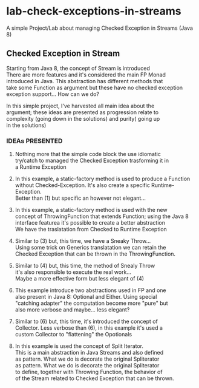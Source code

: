 # lab-check-exceptions-in-streams
A simple Project/Lab about managing Checked Exception in Streams  (Java 8)



## Checked Exception in Stream ##

Starting from Java 8, the concept of Stream is introduced</br> 
There are more features and it's considered the main FP Monad</br>
introduced in Java. This abstraction has different methods that</br>
take some Function as argument but these have no checked exception</br>
exception support... How can we do?</br>

In this simple project, I've harvested all main idea about the</br>
argument; these ideas are presented as progression relate to</br>
complexity (going down in the solutions) and purity( going up</br>
in the solutions)</br>


### IDEAs PRESENTED ###

 
1. Nothing more that the simple code block the use idiomatic</br>
   try/catch to managed the Checked Exception trasforming it in</br>
   a Runtime Exception</br>


2. In this example, a static-factory method is used to produce a Function</br>
   without Checked-Exception. It's also create a specific Runtime-Exception.</br>
   Better than (1) but specific an however not elegant...</br>


3. In this example, a static-factory method is used with the new</br>
   concept of ThrowingFunction that extends Function; using the Java 8</br>
   interface featurea it's possible to create a better abstraction</br>
   We have the traslatation from Checked to Runtime Exception</br>
  
  
4. Similar to (3) but, this time, we have a Sneaky Throw...</br>
   Using some trick on Generics translatation we can retain the</br>
   Checked Exception that can be thrown in the ThrowingFunction.</br>
               

5. Similar to (4) but, this time, the method of Snealy Throw</br>
   it's also responsible to execute the real work...</br>
   Maybe a more effective form but less elegant of (4)</br>


6. This example introduce two abstractions used in FP and one</br>
   also present in Java 8: Optional and Either. Using special</br>
   "catching adapter" the computation become more "pure" but</br>
   also more verbose and maybe... less elegant?</br>


7. Similar to (6) but, this time, it's introduced the concept of</br>
   Collector. Less verbose than (6), in this example it's used a</br>
   custom Collector to "flattening" the Opotionals</br>


8. In this example is used the concept of Split Iterator.</br>
   This is a main abstraction in Java Streams and also defined</br>
   as pattern. What we do is decorate the original Spliterator</br>
   as pattern. What we do is decorate the original Spliterator</br>
   to define, together with Throwing Function, the behavior of</br>
   of the Stream related to Checked Exception that can be thrown.</br>
